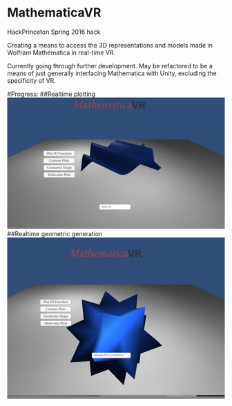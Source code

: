 # MathematicaVR
HackPrinceton Spring 2016 hack

Creating a means to access the 3D representations and models made in Wolfram Mathematica in real-time VR.

Currently going through further development. May be refactored to be a means of just generally interfacing Mathematica with Unity, excluding the specificity of VR.

#Progress:
##Realtime plotting
![Screenshot 1](https://raw.githubusercontent.com/J0Nreynolds/MathematicaVR/master/WolframVR/Captures/Capture.PNG "Example of realtime plotting in VR")
##Realtime geometric generation
![Screenshot 1](https://raw.githubusercontent.com/J0Nreynolds/MathematicaVR/master/WolframVR/Captures/Capture2.PNG "Example of realtime shape generation in VR")
